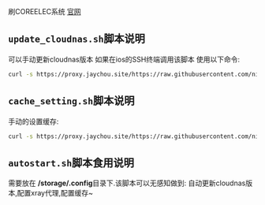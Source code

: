 刷COREELEC系统 [官网](https://coreelec.org/)

## `update_cloudnas.sh`脚本说明
可以手动更新cloudnas版本 如果在ios的SSH终端调用该脚本 使用以下命令:
```bash
curl -s https://proxy.jaychou.site/https://raw.githubusercontent.com/nichuanfang/config-server/master/kodi/update_cloudnas.sh | bash
```

## `cache_setting.sh`脚本说明
手动的设置缓存:
```bash
curl -s https://proxy.jaychou.site/https://raw.githubusercontent.com/nichuanfang/config-server/master/kodi/cache_setting.sh | bash
```

## `autostart.sh`脚本食用说明 
需要放在 **/storage/.config**目录下.该脚本可以无感知做到: 自动更新cloudnas版本,配置xray代理,配置缓存~

 